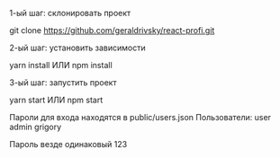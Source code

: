 1-ый шаг: склонировать проект 

git clone https://github.com/geraldrivsky/react-profi.git


2-ый шаг: установить зависимости

yarn install
ИЛИ
npm install


3-ый шаг: запустить проект

yarn start
ИЛИ
npm start

Пароли для входа находятся в public/users.json
Пользователи:
user
admin
grigory

Пароль везде одинаковый
123
